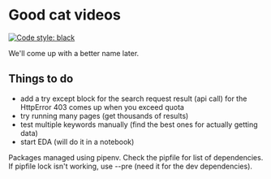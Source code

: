 # Good cat videos

[![Code style: black](https://img.shields.io/badge/code%20style-black-000000.svg)](https://github.com/psf/black)

We'll come up with a better name later.

## Things to do
- add a try except block for the search request result (api call) for the HttpError 403 comes up when you exceed quota
- try running many pages (get thousands of results)
- test multiple keywords manually (find the best ones for actually getting data)
- start EDA (will do it in a notebook)

Packages managed using pipenv. Check the pipfile for list of dependencies.
If pipfile lock isn't working, use --pre (need it for the dev dependencies).